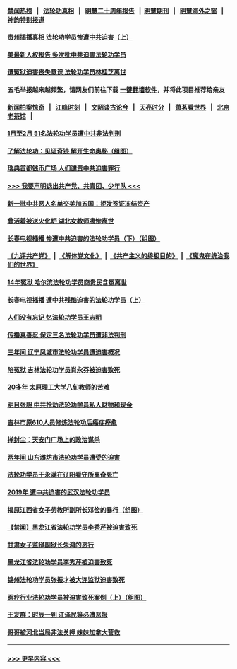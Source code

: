 #### [禁闻热榜](热点新闻.md?=0)  &nbsp;&nbsp;|&nbsp;&nbsp; [法轮功真相](https://github.com/gfw-breaker/truth/blob/master/README.md?=0) &nbsp;&nbsp;|&nbsp;&nbsp; [明慧二十周年报告](https://github.com/gfw-breaker/mh-reports/blob/master/README.md?=0) &nbsp;&nbsp;|&nbsp;&nbsp;[明慧期刊](https://github.com/gfw-breaker/mh-qikan) &nbsp;&nbsp;|&nbsp;&nbsp; [明慧海外之窗](https://github.com/gfw-breaker/mh-news/blob/master/README.md?=0) &nbsp;&nbsp;|&nbsp;&nbsp; [神韵特别报道](https://github.com/gfw-breaker/mh-news/blob/master/shenyun.md?=0)
#### [贵州插播真相 法轮功学员惨遭中共迫害（上）](../pages/prog424/a102798603.md?t=03140731) 
#### [美最新人权报告 多次批中共迫害法轮功学员](../pages/prog424/a102797659.md?t=03140731) 
#### [遭冤狱迫害丧失意识 法轮功学员林桂芝离世](../pages/prog424/a102797028.md?t=03140731) 
#### 五毛举报越来越频繁，请网友们前往下载 [一键翻墙软件](https://github.com/gfw-breaker/ssr-accounts)，并将此项目推荐给亲友
#### [新闻拍案惊奇](https://github.com/gfw-breaker/banned-news/blob/master/pages/link4.md) &nbsp;&nbsp;|&nbsp;&nbsp; [江峰时刻](https://github.com/gfw-breaker/banned-news/blob/master/pages/link4.md) &nbsp;&nbsp;|&nbsp;&nbsp; [文昭谈古论今](https://github.com/gfw-breaker/banned-news/blob/master/pages/link4.md) &nbsp;&nbsp;|&nbsp;&nbsp; [天亮时分](https://github.com/gfw-breaker/banned-news/blob/master/pages/link4.md) &nbsp;&nbsp;|&nbsp;&nbsp; [萧茗看世界](https://github.com/gfw-breaker/banned-news/blob/master/pages/link4.md) &nbsp;&nbsp;|&nbsp;&nbsp; [北京老茶馆](https://github.com/gfw-breaker/banned-news/blob/master/pages/link4.md) &nbsp;&nbsp;|&nbsp;&nbsp; 
#### [1月至2月 51名法轮功学员遭中共非法判刑](../pages/prog424/a102796973.md?t=03140731) 
#### [了解法轮功：见证奇迹 解开生命奥秘（组图）](../pages/prog424/a102795199.md?t=03140731) 
#### [瑞典首都钱币广场 人们谴责中共迫害罪行](../pages/prog424/a102795131.md?t=03140731) 
#### [>>> 我要声明退出共产党、共青团、少年队 <<<](https://github.com/begood0513/goodnews/blob/master/quit/letter.md) 
#### [新一批中共恶人名单交美加五国：拒发签证冻结资产](../pages/prog424/a102794665.md?t=03140731) 
#### [曾活着被送火化炉 湖北女教师凄惨离世](../pages/prog424/a102793911.md?t=03140731) 
#### [长春电视插播 惨遭中共迫害的法轮功学员（下）（组图）](../pages/prog424/a102793056.md?t=03140731) 
#### [《九评共产党》](https://github.com/begood0513/9ping.md/blob/master/README.md) &nbsp;|&nbsp; [《解体党文化》](../../../../jtdwh.md/blob/master/README.md)  &nbsp;|&nbsp; [《共产主义的终极目的》](../../../../gczydzjmd.md/blob/master/README.md) &nbsp;|&nbsp; [《魔鬼在统治我们的世界》](../../../../mgztzwmdsj.md/blob/master/README.md) 
#### [14年冤狱 哈尔滨法轮功学员商贵民含冤离世](../pages/prog424/a102792396.md?t=03140731) 
#### [长春电视插播 遭中共残酷迫害的法轮功学员（上）](../pages/prog424/a102792204.md?t=03140731) 
#### [人们没有忘记 忆法轮功学员王志明](../pages/prog424/a102791582.md?t=03140731) 
#### [传播真善忍 保定三名法轮功学员遭非法判刑](../pages/prog424/a102791403.md?t=03140731) 
#### [三年间 辽宁凤城市法轮功学员遭迫害概况](../pages/prog424/a102786629.md?t=03140731) 
#### [陷冤狱 吉林法轮功学员肖永芬被迫害致死](../pages/prog424/a102791255.md?t=03140731) 
#### [20多年 太原理工大学八旬教师的苦难](../pages/prog424/a102790674.md?t=03140731) 
#### [明目张胆 中共抢劫法轮功学员私人财物和现金](../pages/prog424/a102790249.md?t=03140731) 
#### [吉林市原610人员修炼法轮功后癌症痊愈](../pages/prog424/a102789657.md?t=03140731) 
#### [掸封尘：天安门广场上的政治谋杀](../pages/prog424/a102789591.md?t=03140731) 
#### [两年间 山东潍坊市法轮功学员遭受的迫害](../pages/prog424/a102789232.md?t=03140731) 
#### [法轮功学员于永满在辽阳看守所离奇死亡](../pages/prog424/a102789133.md?t=03140731) 
#### [2019年 遭中共迫害的武汉法轮功学员](../pages/prog424/a102787593.md?t=03140731) 
#### [揭原江西省女子劳教所副所长邓俭的暴行（组图）](../pages/prog424/a102787579.md?t=03140731) 
#### [【禁闻】黑龙江省法轮功学员李秀芹被迫害致死](../pages/prog424/a102787400.md?t=03140731) 
#### [甘肃女子监狱副狱长朱鸿的恶行](../pages/prog424/a102785973.md?t=03140731) 
#### [黑龙江省法轮功学员李秀芹被迫害致死](../pages/prog424/a102785864.md?t=03140731) 
#### [锦州法轮功学员张振才被大连监狱迫害致死](../pages/prog424/a102785078.md?t=03140731) 
#### [医疗行业法轮功学员被迫害致死案例（上）（组图）](../pages/prog424/a102785004.md?t=03140731) 
#### [王友群：时辰一到 江泽民等必遭恶报](../pages/prog424/a102784211.md?t=03140731) 
#### [哥哥被河北当局非法关押 妹妹加拿大营救](../pages/prog424/a102783263.md?t=03140731) 

----
#### [ >>> 更早内容 <<< ](../indexes/prog424-earlier.md)
